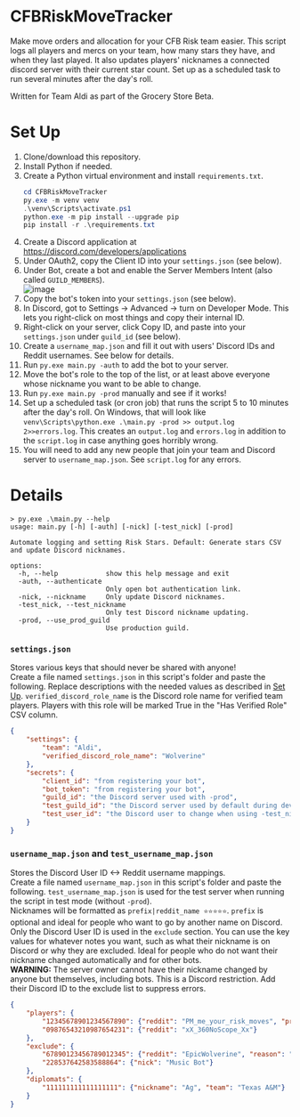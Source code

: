 # CFBRiskMoveTracker

Make move orders and allocation for your CFB Risk team easier. This script logs all players and mercs on your team, how many stars they have, and when they last played. It also updates players' nicknames a connected discord server with their current star count. Set up as a scheduled task to run several minutes after the day's roll.

Written for Team Aldi as part of the Grocery Store Beta.

# Set Up
1. Clone/download this repository.
2. Install Python if needed.
3. Create a Python virtual environment and install `requirements.txt`.
   ```powershell
   cd CFBRiskMoveTracker
   py.exe -m venv venv
   .\venv\Scripts\activate.ps1
   python.exe -m pip install --upgrade pip
   pip install -r .\requirements.txt
   ```
4. Create a Discord application at https://discord.com/developers/applications
5. Under OAuth2, copy the Client ID into your `settings.json` (see below).
6. Under Bot, create a bot and enable the Server Members Intent (also called `GUILD_MEMBERS`).   
  ![image](https://github.com/EpicWolverine/CFBRiskMoveTracker/assets/2897970/9e14823c-2d29-436c-a2d5-25da5d504d4d)
7. Copy the bot's token into your `settings.json` (see below).
8. In Discord, got to Settings -> Advanced -> turn on Developer Mode. This lets you right-click on most things and copy their internal ID.
9. Right-click on your server, click Copy ID, and paste into your `settings.json` under `guild_id` (see below).
10. Create a `username_map.json` and fill it out with users' Discord IDs and Reddit usernames. See below for details.
11. Run `py.exe main.py -auth` to add the bot to your server.
12. Move the bot's role to the top of the list, or at least above everyone whose nickname you want to be able to change.
13. Run `py.exe main.py -prod` manually and see if it works!
14. Set up a scheduled task (or cron job) that runs the script 5 to 10 minutes after the day's roll. On Windows, that will look like `venv\Scripts\python.exe .\main.py -prod >> output.log 2>>errors.log`. This creates an `output.log` and `errors.log` in addition to the `script.log` in case anything goes horribly wrong.
15. You will need to add any new people that join your team and Discord server to `username_map.json`. See `script.log` for any errors.

# Details

```
> py.exe .\main.py --help
usage: main.py [-h] [-auth] [-nick] [-test_nick] [-prod]

Automate logging and setting Risk Stars. Default: Generate stars CSV and update Discord nicknames.

options:
  -h, --help            show this help message and exit
  -auth, --authenticate
                        Only open bot authentication link.
  -nick, --nickname     Only update Discord nicknames.
  -test_nick, --test_nickname
                        Only test Discord nickname updating.
  -prod, --use_prod_guild
                        Use production guild.
```

### `settings.json`
Stores various keys that should never be shared with anyone!  
Create a file named `settings.json` in this script's folder and paste the following. Replace descriptions with the needed values as described in [Set Up](#set-up).
`verified_discord_role_name` is the Discord role name for verified team players. Players with this role will be marked True in the "Has Verified Role" CSV column.
```JSON
{
    "settings": {
        "team": "Aldi",
        "verified_discord_role_name": "Wolverine"
    },
    "secrets": {
        "client_id": "from registering your bot",
        "bot_token": "from registering your bot",
        "guild_id": "the Discord server used with -prod",
        "test_guild_id": "the Discord server used by default during development",
        "test_user_id": "the Discord user to change when using -test_nick"
    }
}
```

### `username_map.json` and `test_username_map.json`
Stores the Discord User ID <-> Reddit username mappings.  
Create a file named `username_map.json` in this script's folder and paste the following. `test_username_map.json` is used for the test server when running the script in test mode (without `-prod`).  
Nicknames will be formatted as `prefix|reddit_name ⭐⭐⭐⭐⭐`. `prefix` is optional and ideal for people who want to go by another name on Discord.  
Only the Discord User ID is used in the `exclude` section. You can use the key values for whatever notes you want, such as what their nickname is on Discord or why they are excluded. Ideal for people who do not want their nickname changed automatically and for other bots.  
**WARNING:** The server owner cannot have their nickname changed by anyone but themselves, including bots. This is a Discord restriction. Add their Discord ID to the exclude list to suppress errors.
```JSON
{
    "players": {
        "12345678901234567890": {"reddit": "PM_me_your_risk_moves", "prefix": "John"},
        "09876543210987654231": {"reddit": "xX_360NoScope_Xx"}
    },
    "exclude": {
        "67890123456789012345": {"reddit": "EpicWolverine", "reason": "Server Owner cannot have nickname changed by bots"},
        "228537642583588864": {"nick": "Music Bot"}
    },
    "diplomats": {
        "111111111111111111": {"nickname": "Ag", "team": "Texas A&M"}
    }
}
```
